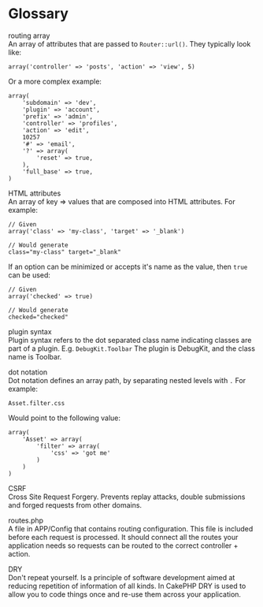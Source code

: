 # Glossary

<div class="glossary">

routing array  
An array of attributes that are passed to `Router::url()`.
They typically look like:

``` text
array('controller' => 'posts', 'action' => 'view', 5)
```

Or a more complex example:

``` text
array(
    'subdomain' => 'dev',
    'plugin' => 'account',
    'prefix' => 'admin',
    'controller' => 'profiles',
    'action' => 'edit',
    10257
    '#' => 'email',
    '?' => array(
        'reset' => true,
    ),
    'full_base' => true,
)
```

HTML attributes  
An array of key =\> values that are composed into HTML attributes. For example:

``` text
// Given
array('class' => 'my-class', 'target' => '_blank')

// Would generate
class="my-class" target="_blank"
```

If an option can be minimized or accepts it's name as the value, then `true`
can be used:

``` text
// Given
array('checked' => true)

// Would generate
checked="checked"
```

plugin syntax  
Plugin syntax refers to the dot separated class name indicating classes
are part of a plugin. E.g. `DebugKit.Toolbar` The plugin is DebugKit,
and the class name is Toolbar.

dot notation  
Dot notation defines an array path, by separating nested levels with `.`
For example:

    Asset.filter.css

Would point to the following value:

``` text
array(
    'Asset' => array(
        'filter' => array(
            'css' => 'got me'
        )
    )
)
```

CSRF  
Cross Site Request Forgery. Prevents replay attacks, double
submissions and forged requests from other domains.

routes.php  
A file in APP/Config that contains routing configuration.
This file is included before each request is processed.
It should connect all the routes your application needs so
requests can be routed to the correct controller + action.

DRY  
Don't repeat yourself. Is a principle of software development aimed at
reducing repetition of information of all kinds. In CakePHP DRY is used
to allow you to code things once and re-use them across your
application.

</div>
